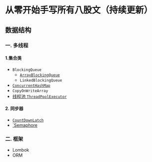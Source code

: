 # 从零开始手写所有八股文（持续更新）

## 数据结构
### 一. 多线程
#### 1.集合类
* `BlockingQueue`
  * [`ArrayBlockingQueue`](Concurrent/src/main/java/sets/blocking_queue/ArrayBlockingQueue.md)
  * `LinkedBlockingQueue`
* [`ConcurrentHashMap`](Concurrent/src/main/java/sets/concurrent_hash_map/ConcurrentHashMap.md)
* `CopyOnWriteArray`
* [线程池 `ThreadPoolExecutor`](Concurrent/src/main/java/sets/thread_pool/ThreadPoolExecutor.md)

#### 2. 同步器
* [`CountDownLatch`](Concurrent/src/main/java/synchronizer/count_down_latch/CountDownLatch.md)
* [`Semaphore](Concurrent/src/main/java/synchronizer/semaphore/Semaphore.md)

### 二. 框架
* Lombok
* ORM
